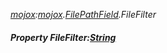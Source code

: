 _[mojox](../../modules/mojox/mojox-module.md):[mojox](../../modules/mojox/mojox-module.md).[FilePathField](../../modules/mojox/mojox-filepathfield.md).FileFilter_
##### Property FileFilter:[String](../../modules/wonkey/wonkey-types-string.md)
